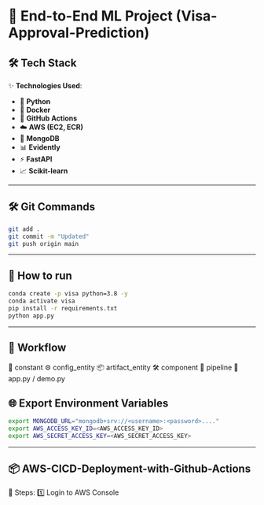 # 🌟 End-to-End ML Project (Visa-Approval-Prediction)

## 🛠️ Tech Stack
✨ **Technologies Used**:  
- 🐍 **Python**  
- 🐋 **Docker**  
- 🤖 **GitHub Actions**  
- ☁️ **AWS (EC2, ECR)**  
- 🍃 **MongoDB**  
- 📊 **Evidently**  
- ⚡ **FastAPI**  
- 📈 **Scikit-learn**

---

## 🛠️ Git Commands
```bash
git add .
git commit -m "Updated"
git push origin main
```
---

## 🚀 How to run
```bash
conda create -p visa python=3.8 -y
conda activate visa
pip install -r requirements.txt
python app.py
```
---

## 🔄 Workflow
📝 constant
⚙️ config_entity
📦 artifact_entity
🛠️ component
🔗 pipeline
🚀 app.py / demo.py

## 🌐 Export Environment Variables

```bash
export MONGODB_URL="mongodb+srv://<username>:<password>...."
export AWS_ACCESS_KEY_ID=<AWS_ACCESS_KEY_ID>
export AWS_SECRET_ACCESS_KEY=<AWS_SECRET_ACCESS_KEY>
```
---

## 📦 AWS-CICD-Deployment-with-Github-Actions

🏁 Steps:
1️⃣ Login to AWS Console
